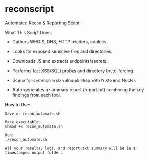 # reconscript
Automated Recon &amp; Reporting Script

What This Script Does:

 -  Gathers WHOIS, DNS, HTTP headers, cookies.

 -   Looks for exposed sensitive files and directories.

 -   Downloads JS and extracts endpoints/secrets.

 -   Performs fast XSS/SQLi probes and directory brute-forcing.

 -   Scans for common web vulnerabilities with Nikto and Nuclei.

 -   Auto-generates a summary report (report.txt) combining the key findings from each tool.

How to Use:

    Save as recon_automate.sh

    Make executable:
    chmod +x recon_automate.sh

    Run:
    ./recon_automate.sh

    All your results, logs, and report.txt summary will be in a timestamped output folder.
